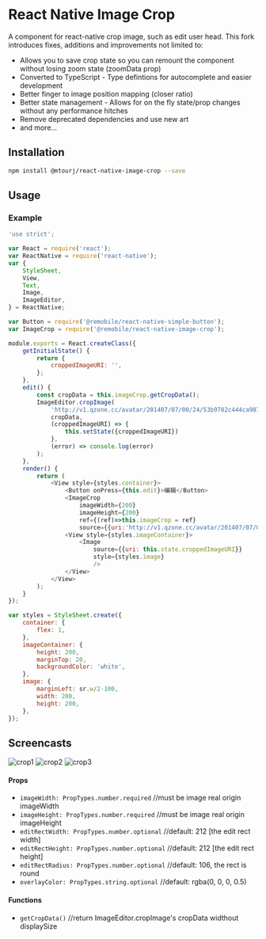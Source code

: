 # React Native Image Crop
A component for react-native crop image,  such as edit user head.
This fork introduces fixes, additions and improvements not limited to:
 - Allows you to save crop state so you can remount the component without losing zoom state (zoomData prop)
 - Converted to TypeScript - Type defintions for autocomplete and easier development
 - Better finger to image position mapping (closer ratio)
 - Better state management - Allows for on the fly state/prop changes without any performance hitches
 - Remove deprecated dependencies and use new art
 - and more...

## Installation
```sh
npm install @mtourj/react-native-image-crop --save
```

## Usage

### Example
```js
'use strict';

var React = require('react');
var ReactNative = require('react-native');
var {
    StyleSheet,
    View,
    Text,
    Image,
    ImageEditor,
} = ReactNative;

var Button = require('@remobile/react-native-simple-button');
var ImageCrop = require('@remobile/react-native-image-crop');

module.exports = React.createClass({
    getInitialState() {
        return {
            croppedImageURI: '',
        };
    },
    edit() {
        const cropData = this.imageCrop.getCropData();
        ImageEditor.cropImage(
            'http://v1.qzone.cc/avatar/201407/07/00/24/53b9782c444ca987.jpg!200x200.jpg',
            cropData,
            (croppedImageURI) => {
                this.setState({croppedImageURI})
            },
            (error) => console.log(error)
        );
    },
    render() {
        return (
            <View style={styles.container}>
                <Button onPress={this.edit}>编辑</Button>
                <ImageCrop
                    imageWidth={200}
                    imageHeight={200}
                    ref={(ref)=>this.imageCrop = ref}
                    source={{uri:'http://v1.qzone.cc/avatar/201407/07/00/24/53b9782c444ca987.jpg!200x200.jpg'}} />
                <View style={styles.imageContainer}>
                    <Image
                        source={{uri: this.state.croppedImageURI}}
                        style={styles.image}
                        />
                </View>
            </View>
        );
    }
});

var styles = StyleSheet.create({
    container: {
        flex: 1,
    },
    imageContainer: {
        height: 200,
        marginTop: 20,
        backgroundColor: 'white',
    },
    image: {
        marginLeft: sr.w/2-100,
        width: 200,
        height: 200,
    },
});
```

## Screencasts

![crop1](https://github.com/remobile/react-native-image-crop/blob/master/screencasts/crop1.jpg)
![crop2](https://github.com/remobile/react-native-image-crop/blob/master/screencasts/crop2.jpg)
![crop3](https://github.com/remobile/react-native-image-crop/blob/master/screencasts/crop3.jpg)

#### Props
- `imageWidth: PropTypes.number.required`  //must be image real origin imageWidth
- `imageHeight: PropTypes.number.required` //must be image real origin imageHeight
- `editRectWidth: PropTypes.number.optional` //default: 212 [the edit rect width]
- `editRectHeight: PropTypes.number.optional` //default: 212 [the edit rect height]
- `editRectRadius: PropTypes.number.optional` //default: 106, the rect is round
- `overlayColor: PropTypes.string.optional` //default: rgba(0, 0, 0, 0.5)
#### Functions
- `getCropData()` //return ImageEditor.cropImage's cropData widthout displaySize
